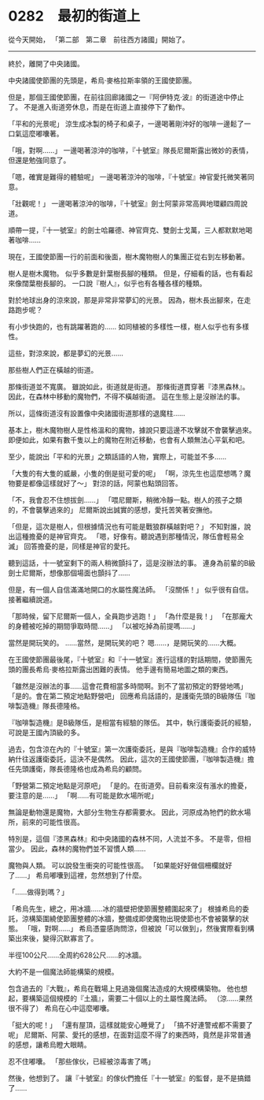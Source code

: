 # 0282　最初的街道上

從今天開始，
「第二部　第二章　前往西方諸國」開始了。

---

終於，離開了中央諸國。

中央諸國使節團的先頭是，希烏·麥格拉斯率領的王國使節團。

但是，那個王國使節團，在前往回廊諸國之一『阿伊特克·波』的街道途中停止了。
不是進入街道旁休息，而是在街道上直接停下了動作。

「平和的光景呢」
涼生成冰製的椅子和桌子，一邊喝著剛沖好的咖啡一邊鬆了一口氣這麼嘟囔著。

「哦，對啊……」
一邊喝著涼沖的咖啡，『十號室』隊長尼爾斯露出微妙的表情，但還是勉強同意了。

「嗯，確實是難得的體驗呢」
一邊喝著涼沖的咖啡，『十號室』神官愛托微笑著同意。

「壯觀呢！」
一邊喝著涼沖的咖啡，『十號室』劍士阿蒙非常高興地環顧四周說道。

順帶一提，『十一號室』的劍士哈羅德、神官齊克、雙劍士戈萬，三人都默默地喝著咖啡……

現在，王國使節團一行的前面和後面，樹木魔物樹人的集團正從右到左移動著。

樹人是樹木魔物。
似乎多數是針葉樹長腳的種類。
但是，仔細看的話，也有看起來像闊葉樹長腳的。
一口說『樹人』，似乎也有各種各樣的種類。

對於地球出身的涼來說，那是非常非常夢幻的光景。
因為，樹木長出腳來，在走路跑步呢？

有小步快跑的，也有跳躍著跑的……
如同植被的多樣性一樣，樹人似乎也有多樣性。

這些，對涼來說，都是夢幻的光景……

那些樹人們正在橫越的街道。

那條街道並不寬廣。
雖說如此，街道就是街道。
那條街道貫穿著『漆黑森林』。
因此，在森林中移動的魔物們，不得不橫越街道。
這在生態上是沒辦法的事。

所以，這條街道沒有設置像中央諸國街道那樣的退魔柱……

基本上，樹木魔物樹人是性格溫和的魔物，據說只要這邊不攻擊就不會襲擊過來。
即便如此，如果有數千隻以上的魔物在附近移動，也會有人類無法心平氣和吧。

至少，能說出「平和的光景」之類話語的人物，實際上，可能並不多……

「大隻的有大隻的威嚴，小隻的倒是挺可愛的呢」
「啊，涼先生也這麼想嗎？魔物要是都像這樣就好了～」
對涼的話，阿蒙也點頭回答。

「不，我會忍不住想拔劍……」
「喂尼爾斯，稍微冷靜一點。樹人的孩子之類的，不會襲擊過來的」
尼爾斯說出誠實的感想，愛托苦笑著安撫他。

「但是，這次是樹人，但根據情況也有可能是戰狼群橫越對吧？」
不知對誰，說出這種擔憂的是神官齊克。
「嗯，好像有。聽說遇到那種情況，隊伍會輕易全滅」
回答擔憂的是，同樣是神官的愛托。

聽到這話，十一號室剩下的兩人稍微顫抖了，這是沒辦法的事。
連身為前輩的B級劍士尼爾斯，想像那個場面也顫抖了……

但是，有一個人自信滿滿地開口的水屬性魔法師。
「沒關係！」
似乎很有自信。接著繼續說道。

「那時候，留下尼爾斯一個人，全員跑步逃跑！」
「為什麼是我！」
「在那龐大的身體被吃掉的期間爭取時間……」
「以被吃掉為前提嗎……」

當然是開玩笑的。
……當然，是開玩笑的吧？
嗯……，是開玩笑的……大概。

在王國使節團最後尾，『十號室』和『十一號室』進行這樣的對話期間，使節團先頭的團長希烏·麥格拉斯露出困難的表情。
他手邊有簡易地圖之類的東西。

「雖然是沒辦法的事……這會花費相當多時間啊。到不了當初預定的野營地嗎」
「是的。會在第二預定地點野營吧」
回應希烏話語的，是護衛先頭的B級隊伍『咖啡製造機』隊長德隆格。

『咖啡製造機』是B級隊伍，是相當有經驗的隊伍。
其中，執行護衛委託的經驗，可說是王國內頂級的多。

過去，包含涼在內的『十號室』第一次護衛委託，是與『咖啡製造機』合作的威特納什往返護衛委託，這決不是偶然。
因此，這次的王國使節團，『咖啡製造機』擔任先頭護衛，隊長德隆格也成為希烏的顧問。

「野營第二預定地點是河原吧」
「是的。在街道旁。目前看來沒有漲水的擔憂，要注意的是……」
「啊……有可能是飲水場所呢」

無論是動物還是魔物，大部分生物生存都需要水。
因此，河原成為牠們的飲水場所，前來的可能性很高。

特別是，這個『漆黑森林』和中央諸國的森林不同，人流並不多。
不是零，但相當少。
因此，森林的魔物們並不習慣人類……

魔物與人類。
可以說發生衝突的可能性很高。
「如果能好好做個柵欄就好了……」
希烏嘟囔到這裡，忽然想到了什麼。

「……做得到嗎？」

「希烏先生，總之，用冰牆……冰的牆壁把使節團整體圍起來了」
根據希烏的委託，涼構築圍繞使節團整體的冰牆，整備成即使魔物出現使節也不會被襲擊的狀態。
「哦，對啊……」
希烏憑靈感詢問涼，但被說「可以做到」，然後實際看到構築出來後，變得沉默寡言了。

半徑100公尺……全周約628公尺……的冰牆。

大約不是一個魔法師能構築的規模。

包含過去的『大戰』，希烏在戰場上見過幾個魔法造成的大規模構築物。
他也想起，要構築這個規模的『土牆』，需要二十個以上的土屬性魔法師。
（涼……果然很不得了）
希烏在心中這麼嘟囔。

「挺大的呢！」
「還有屋頂，這樣就能安心睡覺了」
「搞不好連警戒都不需要了呢」
尼爾斯、阿蒙、愛托的感想，在面對這麼不得了的東西時，竟然是非常普通的感想，讓希烏瞪大眼睛。

忍不住嘟囔。
「那些傢伙，已經被涼毒害了嗎」

然後，他想到了。
讓『十號室』的傢伙們擔任『十一號室』的監督，是不是搞錯了……